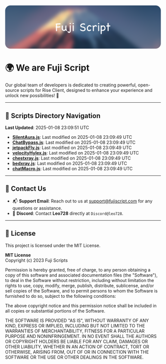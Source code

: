 ![Banner](.github/b.webp)

# 🌍 **We are Fuji Script**

Our global team of developers is dedicated to creating powerful, open-source scripts for Rise Client, designed to enhance your experience and unlock new possibilities! 🌟

---
<!-- SCRIPTS_NAVIGATION_START -->
## 📂 **Scripts Directory Navigation**

**Last Updated**: 2025-01-08 23:09:51 UTC

- **[SilentAura.js](scripts/SilentAura.js)**: Last modified on 2025-01-08 23:09:49 UTC
- **[ChatBypass.js](scripts/ChatBypass.js)**: Last modified on 2025-01-08 23:09:49 UTC
- **[jetpackFly.js](scripts/jetpackFly.js)**: Last modified on 2025-01-08 23:09:49 UTC
- **[velocityHylex.js](scripts/velocityHylex.js)**: Last modified on 2025-01-08 23:09:49 UTC
- **[chestxray.js](scripts/chestxray.js)**: Last modified on 2025-01-08 23:09:49 UTC
- **[bedxray.js](scripts/bedxray.js)**: Last modified on 2025-01-08 23:09:49 UTC
- **[chatMacro.js](scripts/chatMacro.js)**: Last modified on 2025-01-08 23:09:49 UTC

<!-- SCRIPTS_NAVIGATION_END -->

---

## 💬 **Contact Us**  
- 📬 **Support Email**: Reach out to us at [support@fujiscript.com](mailto:support@fujiscript.com) for any questions or assistance.  
- 💬 **Discord**: Contact **Leo728** directly at `Discord@leo728`.

---

## 📜 **License**

This project is licensed under the MIT License.  

**MIT License**  
Copyright (c) 2023 Fuji Scripts  

Permission is hereby granted, free of charge, to any person obtaining a copy of this software and associated documentation files (the "Software"), to deal in the Software without restriction, including without limitation the rights to use, copy, modify, merge, publish, distribute, sublicense, and/or sell copies of the Software, and to permit persons to whom the Software is furnished to do so, subject to the following conditions:  

The above copyright notice and this permission notice shall be included in all copies or substantial portions of the Software.  

THE SOFTWARE IS PROVIDED "AS IS", WITHOUT WARRANTY OF ANY KIND, EXPRESS OR IMPLIED, INCLUDING BUT NOT LIMITED TO THE WARRANTIES OF MERCHANTABILITY, FITNESS FOR A PARTICULAR PURPOSE AND NONINFRINGEMENT. IN NO EVENT SHALL THE AUTHORS OR COPYRIGHT HOLDERS BE LIABLE FOR ANY CLAIM, DAMAGES OR OTHER LIABILITY, WHETHER IN AN ACTION OF CONTRACT, TORT OR OTHERWISE, ARISING FROM, OUT OF OR IN CONNECTION WITH THE SOFTWARE OR THE USE OR OTHER DEALINGS IN THE SOFTWARE.  
